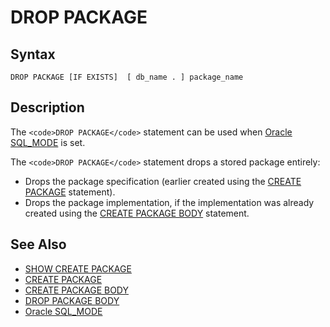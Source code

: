
# DROP PACKAGE

## Syntax


```
DROP PACKAGE [IF EXISTS]  [ db_name . ] package_name
```


## Description


The `<code>DROP PACKAGE</code>` statement can be used when [Oracle SQL_MODE](../../../../../../release-notes/mariadb-community-server/compatibility-and-differences/sql_modeoracle.md) is set.


The `<code>DROP PACKAGE</code>` statement drops a stored package entirely:


* Drops the package specification (earlier created using the [CREATE PACKAGE](../create/create-package-body.md) statement).
* Drops the package implementation, if the implementation was already created using the [CREATE PACKAGE BODY](../create/create-package-body.md) statement.


## See Also


* [SHOW CREATE PACKAGE](../../administrative-sql-statements/show/show-create-package.md)
* [CREATE PACKAGE](../create/create-package-body.md)
* [CREATE PACKAGE BODY](../create/create-package-body.md)
* [DROP PACKAGE BODY](drop-package-body.md)
* [Oracle SQL_MODE](../../../../../../release-notes/mariadb-community-server/compatibility-and-differences/sql_modeoracle.md)

